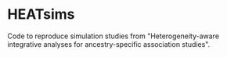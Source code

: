 # HEATsims
Code to reproduce simulation studies from "Heterogeneity-aware integrative analyses for ancestry-specific association studies". 
